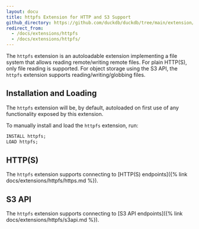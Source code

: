 ```yaml
---
layout: docu
title: httpfs Extension for HTTP and S3 Support
github_directory: https://github.com/duckdb/duckdb/tree/main/extension/httpfs
redirect_from:
  - /docs/extensions/httpfs
  - /docs/extensions/httpfs/
---
```


The `httpfs` extension is an autoloadable extension implementing a file system that allows reading remote/writing remote files.
For plain HTTP(S), only file reading is supported. For object storage using the S3 API, the `httpfs` extension supports reading/writing/globbing files.

## Installation and Loading

The `httpfs` extension will be, by default, autoloaded on first use of any functionality exposed by this extension.

To manually install and load the `httpfs` extension, run:

```sql
INSTALL httpfs;
LOAD httpfs;
```

## HTTP(S)

The `httpfs` extension supports connecting to [HTTP(S) endpoints]({% link docs/extensions/httpfs/https.md %}).

## S3 API

The `httpfs` extension supports connecting to [S3 API endpoints]({% link docs/extensions/httpfs/s3api.md %}).
